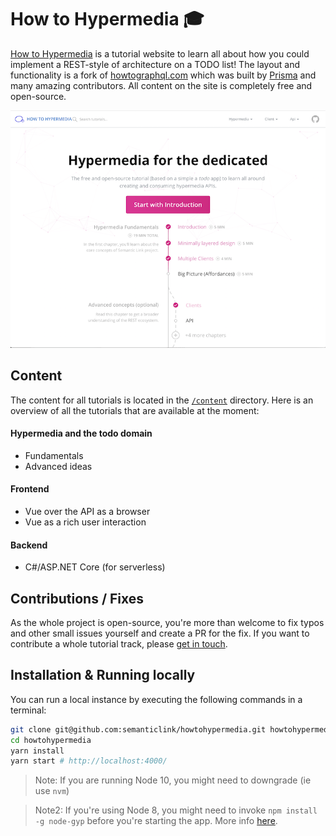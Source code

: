 # How to Hypermedia 🎓

[How to Hypermedia](https://howtohypermedia.semanticlink.io) is a tutorial website to learn all about how you could implement a REST-style of architecture on a TODO list! The layout and functionality is a fork of [howtographql.com](https://www.howtographql.com/) which was built by [Prisma](https://www.prisma.io) and many amazing contributors. All content on the site is completely free and open-source.

[![](howtohypermedia.png)](https://howtohypermedia.semanticlink.io)

## Content

The content for all tutorials is located in the  [`/content`](https://github.com/semanticlink/howtohypermedia/tree/master/content) directory. Here is an overview of all the tutorials that are available at the moment:

#### Hypermedia and the todo domain

- Fundamentals
- Advanced ideas

#### Frontend

- Vue over the API as a browser
- Vue as a rich user interaction

#### Backend

- C#/ASP.NET Core (for serverless)

## Contributions / Fixes

As the whole project is open-source, you're more than welcome to fix typos and other small issues yourself and create a PR for the fix. If you want to contribute a whole tutorial track, please [get in touch](mailto:hypermedia@semanticlink.io).

## Installation & Running locally

You can run a local instance by executing the following commands in a terminal:

```sh
git clone git@github.com:semanticlink/howtohypermedia.git howtohypermedia
cd howtohypermedia
yarn install
yarn start # http://localhost:4000/
```
> Note: If you are running Node 10, you might need to downgrade (ie use `nvm`)

> Note2: If you're using Node 8, you might need to invoke `npm install -g node-gyp` before you're starting the app. More info [here](https://github.com/gatsbyjs/gatsby/issues/1754).
